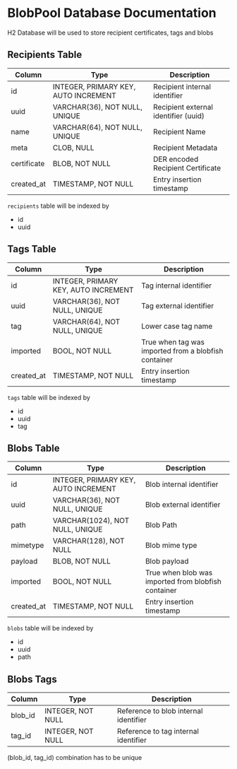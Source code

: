 # BlobPool Database Documentation

H2 Database will be used to store recipient certificates, tags and blobs

## Recipients Table

| Column      | Type                                 | Description                                                  |
|-------------|--------------------------------------|--------------------------------------------------------------|
| id          | INTEGER, PRIMARY KEY, AUTO INCREMENT | Recipient internal identifier                                |
| uuid        | VARCHAR(36), NOT NULL, UNIQUE        | Recipient external identifier (uuid)                         |
| name        | VARCHAR(64), NOT NULL, UNIQUE        | Recipient Name                                               |
| meta        | CLOB, NULL                           | Recipient Metadata                                           |
| certificate | BLOB, NOT NULL                       | DER encoded Recipient Certificate                            |
| created_at  | TIMESTAMP, NOT NULL                  | Entry insertion timestamp                                    |

`recipients` table will be indexed by
- id
- uuid

## Tags Table

| Column      | Type                                 | Description                                                  |
|-------------|--------------------------------------|--------------------------------------------------------------|
| id          | INTEGER, PRIMARY KEY, AUTO INCREMENT | Tag internal identifier                                      |
| uuid        | VARCHAR(36), NOT NULL, UNIQUE        | Tag external identifier                                      |
| tag         | VARCHAR(64), NOT NULL, UNIQUE        | Lower case tag name                                          |
| imported    | BOOL, NOT NULL                       | True when tag was imported from a blobfish container         |
| created_at  | TIMESTAMP, NOT NULL                  | Entry insertion timestamp                                    |

`tags` table will be indexed by
- id
- uuid
- tag

## Blobs Table

| Column      | Type                                 | Description                                                  |
|-------------|--------------------------------------|--------------------------------------------------------------|
| id          | INTEGER, PRIMARY KEY, AUTO INCREMENT | Blob internal identifier                                     |
| uuid        | VARCHAR(36), NOT NULL, UNIQUE        | Blob external identifier                                     |
| path        | VARCHAR(1024), NOT NULL, UNIQUE      | Blob Path                                                    |
| mimetype    | VARCHAR(128), NOT NULL               | Blob mime type                                               |
| payload     | BLOB, NOT NULL                       | Blob payload                                                 |
| imported    | BOOL, NOT NULL                       | True when blob was imported from blobfish container          |
| created_at  | TIMESTAMP, NOT NULL                  | Entry insertion timestamp                                    |

`blobs` table will be indexed by
- id
- uuid
- path

## Blobs Tags

| Column      | Type                                 | Description                                                  |
|-------------|--------------------------------------|--------------------------------------------------------------|
| blob_id     | INTEGER, NOT NULL                    | Reference to blob internal identifier                        |
| tag_id      | INTEGER, NOT NULL                    | Reference to tag internal identifier                         |

(blob_id, tag_id) combination has to be unique 
